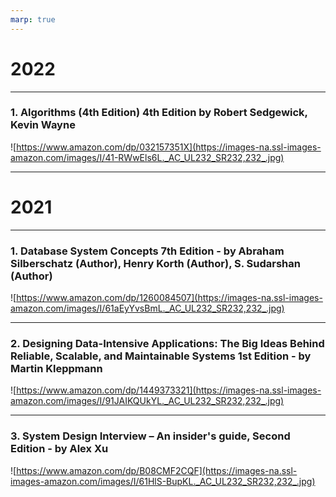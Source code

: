 ```yaml
---
marp: true
---
```


# 2022

---

### 1. Algorithms (4th Edition) 4th Edition by Robert Sedgewick, Kevin Wayne

![https://www.amazon.com/dp/032157351X](https://images-na.ssl-images-amazon.com/images/I/41-RWwEls6L._AC_UL232_SR232,232_.jpg)

---

# 2021

---

### 1. Database System Concepts 7th Edition - by Abraham Silberschatz (Author), Henry Korth (Author), S. Sudarshan (Author)

![https://www.amazon.com/dp/1260084507](https://images-na.ssl-images-amazon.com/images/I/61aEyYvsBmL._AC_UL232_SR232,232_.jpg)

---

### 2. Designing Data-Intensive Applications: The Big Ideas Behind Reliable, Scalable, and Maintainable Systems 1st Edition - by Martin Kleppmann

![https://www.amazon.com/dp/1449373321](https://images-na.ssl-images-amazon.com/images/I/91JAIKQUkYL._AC_UL232_SR232,232_.jpg)

---

### 3. System Design Interview – An insider's guide, Second Edition - by Alex Xu

![https://www.amazon.com/dp/B08CMF2CQF](https://images-na.ssl-images-amazon.com/images/I/61HlS-BupKL._AC_UL232_SR232,232_.jpg)
